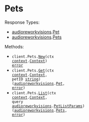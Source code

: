 # Pets

Response Types:

- <a href="https://pkg.go.dev/github.com/luckylennoxll/audioreworkvisions-go">audioreworkvisions</a>.<a href="https://pkg.go.dev/github.com/luckylennoxll/audioreworkvisions-go#Pet">Pet</a>
- <a href="https://pkg.go.dev/github.com/luckylennoxll/audioreworkvisions-go">audioreworkvisions</a>.<a href="https://pkg.go.dev/github.com/luckylennoxll/audioreworkvisions-go#Pets">Pets</a>

Methods:

- <code title="post /pets">client.Pets.<a href="https://pkg.go.dev/github.com/luckylennoxll/audioreworkvisions-go#PetService.New">New</a>(ctx <a href="https://pkg.go.dev/context">context</a>.<a href="https://pkg.go.dev/context#Context">Context</a>) <a href="https://pkg.go.dev/builtin#error">error</a></code>
- <code title="get /pets/{petId}">client.Pets.<a href="https://pkg.go.dev/github.com/luckylennoxll/audioreworkvisions-go#PetService.Get">Get</a>(ctx <a href="https://pkg.go.dev/context">context</a>.<a href="https://pkg.go.dev/context#Context">Context</a>, petID <a href="https://pkg.go.dev/builtin#string">string</a>) (<a href="https://pkg.go.dev/github.com/luckylennoxll/audioreworkvisions-go">audioreworkvisions</a>.<a href="https://pkg.go.dev/github.com/luckylennoxll/audioreworkvisions-go#Pet">Pet</a>, <a href="https://pkg.go.dev/builtin#error">error</a>)</code>
- <code title="get /pets">client.Pets.<a href="https://pkg.go.dev/github.com/luckylennoxll/audioreworkvisions-go#PetService.List">List</a>(ctx <a href="https://pkg.go.dev/context">context</a>.<a href="https://pkg.go.dev/context#Context">Context</a>, query <a href="https://pkg.go.dev/github.com/luckylennoxll/audioreworkvisions-go">audioreworkvisions</a>.<a href="https://pkg.go.dev/github.com/luckylennoxll/audioreworkvisions-go#PetListParams">PetListParams</a>) (<a href="https://pkg.go.dev/github.com/luckylennoxll/audioreworkvisions-go">audioreworkvisions</a>.<a href="https://pkg.go.dev/github.com/luckylennoxll/audioreworkvisions-go#Pets">Pets</a>, <a href="https://pkg.go.dev/builtin#error">error</a>)</code>
